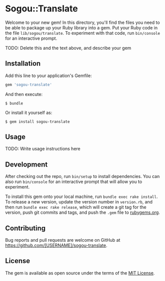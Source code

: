 # Sogou::Translate

Welcome to your new gem! In this directory, you'll find the files you need to be able to package up your Ruby library into a gem. Put your Ruby code in the file `lib/sogou/translate`. To experiment with that code, run `bin/console` for an interactive prompt.

TODO: Delete this and the text above, and describe your gem

## Installation

Add this line to your application's Gemfile:

```ruby
gem 'sogou-translate'
```

And then execute:

    $ bundle

Or install it yourself as:

    $ gem install sogou-translate

## Usage

TODO: Write usage instructions here

## Development

After checking out the repo, run `bin/setup` to install dependencies. You can also run `bin/console` for an interactive prompt that will allow you to experiment.

To install this gem onto your local machine, run `bundle exec rake install`. To release a new version, update the version number in `version.rb`, and then run `bundle exec rake release`, which will create a git tag for the version, push git commits and tags, and push the `.gem` file to [rubygems.org](https://rubygems.org).

## Contributing

Bug reports and pull requests are welcome on GitHub at https://github.com/[USERNAME]/sogou-translate.

## License

The gem is available as open source under the terms of the [MIT License](https://opensource.org/licenses/MIT).
